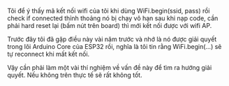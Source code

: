 Tôi để ý thấy mã kết nối wifi của tôi khi dùng WiFi.begin(ssid, pass) rồi check if connected thỉnh thoảng nó bị chạy vô hạn sau khi nạp code, cần phải hard reset lại (bấm nút trên board) thì mới kết nối được với wifi AP. 

Trước đây tôi đã gặp điều này vài năm trước và nhớ là nó được giải quyết trong lõi Arduino Core của ESP32 rồi, nghĩa là tôi tin rằng WiFi.begin(...) sẽ tự reconnect khi mất kết nối. 

Vậy cần phải làm một vài thí nghiệm về vấn đề này để tìm ra hướng giải quyết. Nếu không trên thực tế sẽ rất không tốt. 

